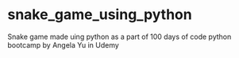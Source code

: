 # snake_game_using_python
Snake game made uing python as a part of 100 days of code python bootcamp by Angela Yu in Udemy
